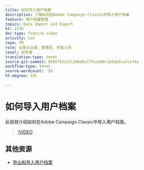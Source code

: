 ```yaml
---
title: 如何导入用户档案
description: 了解如何在Adobe Campaign Classic中导入用户档案
feature: 用户档案管理
topics: Data Import and Export
kt: 2176
doc-type: feature video
activity: use
team: TM
role: 业务从业者、管理员、开发人员
level: 初学者
translation-type: tm+mt
source-git-commit: 8f06f533afc34b4bcf7fcc690c1b9ab5cafcef4a
workflow-type: tm+mt
source-wordcount: '51'
ht-degree: 23%

---
```



# 如何导入用户档案

此视频介绍如何在Adobe Campaign Classic中导入用户档案。

>[!VIDEO](https://video.tv.adobe.com/v/25608?quality=12)

## 其他资源

- [导出和导入用户档案](https://docs.adobe.com/content/help/en/campaign-classic/using/getting-started/profile-management/exporting-and-importing-profiles.html)
